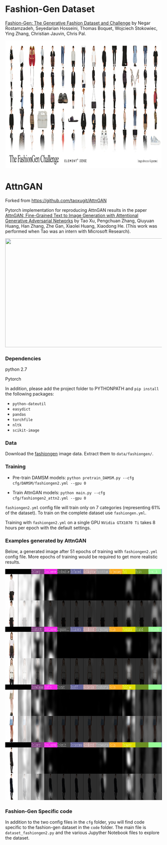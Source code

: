 # Fashion-Gen Dataset

[Fashion-Gen: The Generative Fashion Dataset and Challenge](https://arxiv.org/abs/1806.08317) by Negar Rostamzadeh, Seyedarian Hosseini, Thomas Boquet, Wojciech Stokowiec, Ying Zhang, Christian Jauvin, Chris Pal.

<img src="fashiongen-banner.jpg" width="1024px" height="410px"/>

# AttnGAN
Forked from https://github.com/taoxugit/AttnGAN  

Pytorch implementation for reproducing AttnGAN results in the paper [AttnGAN: Fine-Grained Text to Image Generation
with Attentional Generative Adversarial Networks](http://openaccess.thecvf.com/content_cvpr_2018/papers/Xu_AttnGAN_Fine-Grained_Text_CVPR_2018_paper.pdf) by Tao Xu, Pengchuan Zhang, Qiuyuan Huang, Han Zhang, Zhe Gan, Xiaolei Huang, Xiaodong He. (This work was performed when Tao was an intern with Microsoft Research). 

<img src="framework.png" width="900px" height="350px"/>


### Dependencies
python 2.7

Pytorch

In addition, please add the project folder to PYTHONPATH and `pip install` the following packages:
- `python-dateutil`
- `easydict`
- `pandas`
- `torchfile`
- `nltk`
- `scikit-image`



### Data

Download the [fashiongen](https://fashion-gen.com) image data. Extract them to `data/fashiongen/`.  



### Training
- Pre-train DAMSM models:
  `python pretrain_DAMSM.py --cfg cfg/DAMSM/fashiongen2.yml --gpu 0`
 
- Train AttnGAN models:
  `python main.py --cfg cfg/fashiongen2_attn2.yml --gpu 0`

`fashiongen2.yml` config file will train only on 7 categories (representing 61% of the dataset). To train on the complete dataset use `fashiongen.yml`.  

Training with `fashiongen2.yml` on a single GPU `NVidia GTX1070 Ti` takes 8 hours per epoch with the default settings.  


### Examples generated by AttnGAN

Below, a generated image after 51 epochs of training  with `fashiongen2.yml` config file.  More epochs of training would be required to get more realistic results.  

<img src="G_average_51_1_1024.png" width="1024px" height="742px"/>


### Fashion-Gen Specific code

In addition to the two config files in the `cfg` folder, you will find code specific to the fashion-gen dataset in the `code` folder. The main file is `dataset_fashiongen2.py` and the various Jupyther Notebook files to explore the dataset.  

